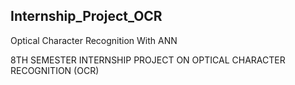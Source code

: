 ## Internship_Project_OCR
Optical Character Recognition  With ANN

8TH SEMESTER INTERNSHIP PROJECT ON OPTICAL CHARACTER RECOGNITION (OCR)



